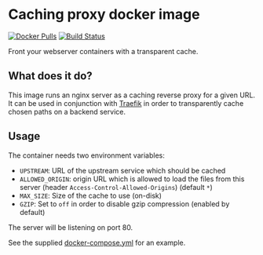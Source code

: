 # Caching proxy docker image
[![Docker Pulls](https://img.shields.io/docker/pulls/decentralize/caching-proxy.svg)](https://hub.docker.com/r/decentralize/caching-proxy)
[![Build Status](https://ci.strahlungsfrei.de/api/badges/djmaze/docker-caching-proxy/status.svg)](https://ci.strahlungsfrei.de/djmaze/docker-caching-proxy)

Front your webserver containers with a transparent cache.

## What does it do?

This image runs an nginx server as a caching reverse proxy for a given URL. It can be used in conjunction with [Traefik](https://github.com/containous/traefik) in order to transparently cache chosen paths on a backend service.

## Usage

The container needs two environment variables:

* `UPSTREAM`: URL of the upstream service which should be cached
* `ALLOWED_ORIGIN`: origin URL which is allowed to load the files from this server (header `Access-Control-Allowed-Origins`) (default `*`)
* `MAX_SIZE`: Size of the cache to use (on-disk)
* `GZIP`: Set to `off` in order to disable gzip compression (enabled by default)

The server will be listening on port 80.

See the supplied [docker-compose.yml](docker-compose.yml) for an example.
